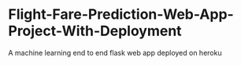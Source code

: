 # Flight-Fare-Prediction-Web-App-Project-With-Deployment
A machine learning end to end flask web app deployed on heroku
